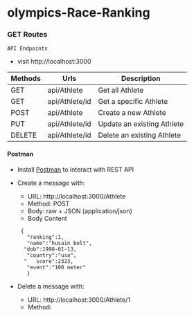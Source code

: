 # olympics-Race-Ranking


###  GET Routes
`API Endpoints`
- visit http://localhost:3000


| Methods     | Urls                 |Description            |
| ----------- | -----------          | -----------            |
| GET         | api/Athlete        |Get all Athlete       |
| GET         | api/Athlete/id     |Get a specific Athlete             |
| POST        | api/Athlete        |Create a new Athlete    |
| PUT         | api/Athlete/id    |Update an existing Athlete|
| DELETE      | api/Athlete/id    |Delete an existing Athlete|





#### Postman

- Install [Postman](https://www.getpostman.com/apps) to interact with REST API
- Create a message with:
  - URL: http://localhost:3000/Athlete
  - Method: POST
  - Body: raw + JSON (application/json)
  - Body Content
  ```
   {
     "ranking":1,
     "name":"husain bolt",
    "dob":1998-01-13,
     "country":"usa",
    "   score":2323,
     "event":"100 meter"
     }
     ```
    
- Delete a message with:
  - URL: http://localhost:3000/Athlete/1
  - Method:
